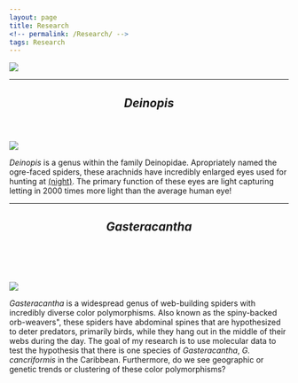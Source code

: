 ```yaml
---
layout: page
title: Research
<!-- permalink: /Research/ -->
tags: Research
---
```


![](https://cloud.githubusercontent.com/assets/21958390/22185958/949e0312-e0bc-11e6-88a2-14ce0bb73954.jpg)

---

<header>
    <h2><i>Deinopis</i></h2>
      </header>

![](https://user-images.githubusercontent.com/21958390/44419031-0aaae380-a548-11e8-85b1-6df2373e670a.jpg)

<p> <i>Deinopis</i> is a genus within the family Deinopidae. Apropriately named the ogre-faced spiders, these arachnids have incredibly enlarged eyes used for hunting at <a href="http://www.dailymail.co.uk/sciencetech/article-3595122/The-spider-NIGHTVISION-goggles-Arachnid-uses-enlarged-eyes-help-hunt-prey-ground-night.html">(night)</a>. The primary function of these eyes are light capturing letting in 2000 times more light than the average human eye! </p>


---


  <header>
    <h2><i>Gasteracantha</i></h2>
      </header>
 <br>     

![](https://cloud.githubusercontent.com/assets/21958390/22332417/d1d81346-e39e-11e6-8586-9d740dd0435e.jpg) 

<p> <i>Gasteracantha</i> is a widespread genus of web-building spiders with incredibly diverse color polymorphisms. Also known as the spiny-backed orb-weavers", these spiders have abdominal spines that are hypothesized to deter predators, primarily birds, while they hang out in the middle of their webs during the day. The goal of my research is to use molecular data to test the hypothesis that there is one species of <i>Gasteracantha</i>, <i>G. cancriformis</i> in the Caribbean. Furthermore, do we see geographic or genetic trends or clustering of these color polymorphisms?


